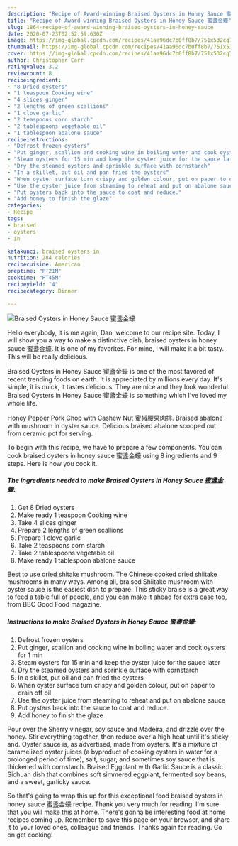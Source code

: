 ```yaml
---
description: "Recipe of Award-winning Braised Oysters in Honey Sauce 蜜盞金蠔"
title: "Recipe of Award-winning Braised Oysters in Honey Sauce 蜜盞金蠔"
slug: 1864-recipe-of-award-winning-braised-oysters-in-honey-sauce
date: 2020-07-23T02:52:59.630Z
image: https://img-global.cpcdn.com/recipes/41aa96dc7b0ff8b7/751x532cq70/braised-oysters-in-honey-sauce-蜜盞金蠔-recipe-main-photo.jpg
thumbnail: https://img-global.cpcdn.com/recipes/41aa96dc7b0ff8b7/751x532cq70/braised-oysters-in-honey-sauce-蜜盞金蠔-recipe-main-photo.jpg
cover: https://img-global.cpcdn.com/recipes/41aa96dc7b0ff8b7/751x532cq70/braised-oysters-in-honey-sauce-蜜盞金蠔-recipe-main-photo.jpg
author: Christopher Carr
ratingvalue: 3.2
reviewcount: 8
recipeingredient:
- "8 Dried oysters"
- "1 teaspoon Cooking wine"
- "4 slices ginger"
- "2 lengths of green scallions"
- "1 clove garlic"
- "2 teaspoons corn starch"
- "2 tablespoons vegetable oil"
- "1 tablespoon abalone sauce"
recipeinstructions:
- "Defrost frozen oysters"
- "Put ginger, scallion and cooking wine in boiling water and cook oysters for 1 min"
- "Steam oysters for 15 min and keep the oyster juice for the sauce later"
- "Dry the steamed oysters and sprinkle surface with cornstarch"
- "In a skillet, put oil and pan fried the oysters"
- "When oyster surface turn crispy and golden colour, put on paper to drain off oil"
- "Use the oyster juice from steaming to reheat and put on abalone sauce"
- "Put oysters back into the sauce to coat and reduce."
- "Add honey to finish the glaze"
categories:
- Recipe
tags:
- braised
- oysters
- in

katakunci: braised oysters in 
nutrition: 284 calories
recipecuisine: American
preptime: "PT21M"
cooktime: "PT45M"
recipeyield: "4"
recipecategory: Dinner

---
```



![Braised Oysters in Honey Sauce 蜜盞金蠔](https://img-global.cpcdn.com/recipes/41aa96dc7b0ff8b7/751x532cq70/braised-oysters-in-honey-sauce-蜜盞金蠔-recipe-main-photo.jpg)

Hello everybody, it is me again, Dan, welcome to our recipe site. Today, I will show you a way to make a distinctive dish, braised oysters in honey sauce 蜜盞金蠔. It is one of my favorites. For mine, I will make it a bit tasty. This will be really delicious.

Braised Oysters in Honey Sauce 蜜盞金蠔 is one of the most favored of recent trending foods on earth. It is appreciated by millions every day. It's simple, it is quick, it tastes delicious. They are nice and they look wonderful. Braised Oysters in Honey Sauce 蜜盞金蠔 is something which I've loved my whole life.

Honey Pepper Pork Chop with Cashew Nut 蜜椒腰果肉排. Braised abalone with mushroom in oyster sauce. Delicious braised abalone scooped out from ceramic pot for serving.


To begin with this recipe, we have to prepare a few components. You can cook braised oysters in honey sauce 蜜盞金蠔 using 8 ingredients and 9 steps. Here is how you cook it.

<!--inarticleads1-->

##### The ingredients needed to make Braised Oysters in Honey Sauce 蜜盞金蠔:

1. Get 8 Dried oysters
1. Make ready 1 teaspoon Cooking wine
1. Take 4 slices ginger
1. Prepare 2 lengths of green scallions
1. Prepare 1 clove garlic
1. Take 2 teaspoons corn starch
1. Take 2 tablespoons vegetable oil
1. Make ready 1 tablespoon abalone sauce


Best to use dried shitake mushroom. The Chinese cooked dried shiitake mushrooms in many ways. Among all, braised Shiitake mushroom with oyster sauce is the easiest dish to prepare. This sticky braise is a great way to feed a table full of people, and you can make it ahead for extra ease too, from BBC Good Food magazine. 

<!--inarticleads2-->

##### Instructions to make Braised Oysters in Honey Sauce 蜜盞金蠔:

1. Defrost frozen oysters
1. Put ginger, scallion and cooking wine in boiling water and cook oysters for 1 min
1. Steam oysters for 15 min and keep the oyster juice for the sauce later
1. Dry the steamed oysters and sprinkle surface with cornstarch
1. In a skillet, put oil and pan fried the oysters
1. When oyster surface turn crispy and golden colour, put on paper to drain off oil
1. Use the oyster juice from steaming to reheat and put on abalone sauce
1. Put oysters back into the sauce to coat and reduce.
1. Add honey to finish the glaze


Pour over the Sherry vinegar, soy sauce and Madeira, and drizzle over the honey. Stir everything together, then reduce over a high heat until it&#39;s sticky and. Oyster sauce is, as advertised, made from oysters. It&#39;s a mixture of caramelized oyster juices (a byproduct of cooking oysters in water for a prolonged period of time), salt, sugar, and sometimes soy sauce that is thickened with cornstarch. Braised Eggplant with Garlic Sauce is a classic Sichuan dish that combines soft simmered eggplant, fermented soy beans, and a sweet, garlicky sauce. 

So that's going to wrap this up for this exceptional food braised oysters in honey sauce 蜜盞金蠔 recipe. Thank you very much for reading. I'm sure that you will make this at home. There's gonna be interesting food at home recipes coming up. Remember to save this page on your browser, and share it to your loved ones, colleague and friends. Thanks again for reading. Go on get cooking!
